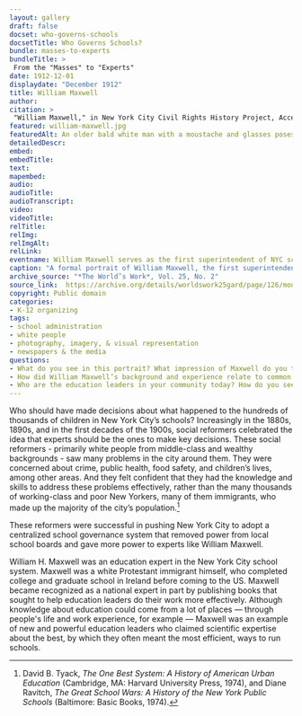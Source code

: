 ```yaml
--- 
layout: gallery
draft: false
docset: who-governs-schools
docsetTitle: Who Governs Schools?
bundle: masses-to-experts
bundleTitle: >
 From the "Masses" to "Experts"
date: 1912-12-01
displaydate: "December 1912"
title: William Maxwell
author: 
citation: >
 "William Maxwell," in New York City Civil Rights History Project, Accessed: [Month Day, Year], https://nyccivilrightshistory.org/gallery/william-maxwell.
featured: william-maxwell.jpg
featuredAlt: An older bald white man with a moustache and glasses poses in his office. The caption reads "Mr. William H. Maxwell who recently completed his twenty-fifth year of service as superintendent of schools of the City of New York."
detailedDescr: 
embed: 
embedTitle: 
text: 
mapembed: 
audio: 
audioTitle: 
audioTranscript: 
video: 
videoTitle: 
relTitle: 
relImg: 
relImgAlt: 
relLink: 
eventname: William Maxwell serves as the first superintendent of NYC schools.
caption: "A formal portrait of William Maxwell, the first superintendent of the consolidated New York City School system."
archive_source: "*The World’s Work*, Vol. 25, No. 2"
source_link:  https://archive.org/details/worldswork25gard/page/126/mode/2up
copyright: Public domain
categories: 
- K-12 organizing
tags: 
- school administration
- white people
- photography, imagery, & visual representation
- newspapers & the media
questions: 
- What do you see in this portrait? What impression of Maxwell do you think this photograph wants to communicate? How does this portrait compare to portraits of other people that you have seen, on this site or elsewhere, including [Elizabeth Cisco](/content/gallery/elizabeth-cisco) and [Two Public School Teachers](/content/gallery/two-public-school-teachers)? 
- How did William Maxwell’s background and experience relate to common expectations for a civic or government leader in the 1880s, 1890s, and 1900s? Who was excluded by these expectations? 
- Who are the education leaders in your community today? How do you see them depicted in images like photographs or video?
--- 
```

 
Who should have made decisions about what happened to the hundreds of thousands of children in New York City’s schools? Increasingly in the 1880s, 1890s, and in the first decades of the 1900s, social reformers celebrated the idea that experts should be the ones to make key decisions. These social reformers - primarily white people from middle-class and wealthy backgrounds - saw many problems in the city around them. They were concerned about crime, public health, food safety, and children’s lives, among other areas. And they felt confident that they had the knowledge and skills to address these problems effectively, rather than the many thousands of working-class and poor New Yorkers, many of them immigrants, who made up the majority of the city’s population.[^1]

These reformers were successful in pushing New York City to adopt a centralized school governance system that removed power from local school boards and gave more power to experts like William Maxwell.

William H. Maxwell was an education expert in the New York City school system. Maxwell was a white Protestant immigrant himself, who completed college and graduate school in Ireland before coming to the US. Maxwell became recognized as a national expert in part by publishing books that sought to help education leaders do their work more effectively. Although knowledge about education could come from a lot of places — through people's life and work experience, for example — Maxwell was an example of new and powerful education leaders who claimed scientific expertise about the best, by which they often meant the most efficient, ways to run schools.

[^1]: David B. Tyack, *The One Best System: A History of American Urban Education* (Cambridge, MA: Harvard University Press, 1974), and Diane Ravitch, *The Great School Wars: A History of the New York Public Schools* (Baltimore: Basic Books, 1974).
